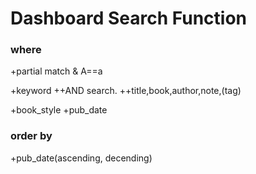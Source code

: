 # Dashboard Search Function

### where
+partial match & A==a

+keyword
++AND search.
++title,book,author,note,(tag)

+book_style
+pub_date

### order by
+pub_date(ascending, decending)
